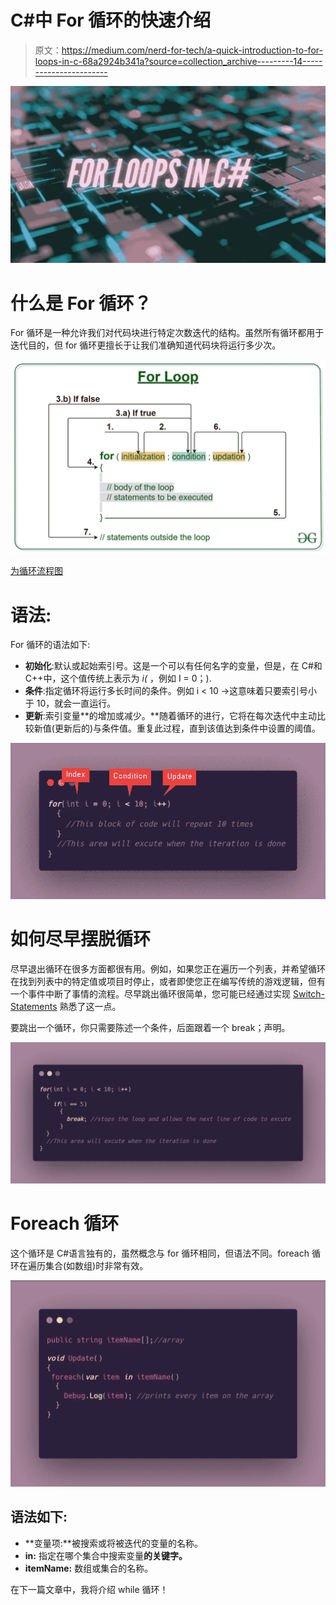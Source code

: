 # C#中 For 循环的快速介绍

> 原文：<https://medium.com/nerd-for-tech/a-quick-introduction-to-for-loops-in-c-68a2924b341a?source=collection_archive---------14----------------------->

![](img/3c41ab73e913bc2a0eced45edf702791.png)

# 什么是 For 循环？

For 循环是一种允许我们对代码块进行特定次数迭代的结构。虽然所有循环都用于迭代目的，但 for 循环更擅长于让我们准确知道代码块将运行多少次。

![](img/ac4050638d4583e8b7baf215e203d4be.png)

[为循环流程图](https://www.geeksforgeeks.org/java-for-loop-with-examples/)

# 语法:

For 循环的语法如下:

*   **初始化**:默认或起始索引号。这是一个可以有任何名字的变量，但是，在 C#和 C++中，这个值传统上表示为 *i(* ，例如 I = 0；).
*   **条件**:指定循环将运行多长时间的条件。例如 i < 10 →这意味着只要索引号小于 10，就会一直运行。
*   **更新**:索引变量**的增加或减少。**随着循环的进行，它将在每次迭代中主动比较新值(更新后的)与条件值。重复此过程，直到该值达到条件中设置的阈值。

![](img/2afcb18870eef8582b2055f19e5be193.png)

# 如何尽早摆脱循环

尽早退出循环在很多方面都很有用。例如，如果您正在遍历一个列表，并希望循环在找到列表中的特定值或项目时停止，或者即使您正在编写传统的游戏逻辑，但有一个事件中断了事情的流程。尽早跳出循环很简单，您可能已经通过实现 [Switch-Statements](https://levelup.gitconnected.com/switch-statements-to-the-rescue-277cb924c312?source=your_stories_page-------------------------------------) 熟悉了这一点。

要跳出一个循环，你只需要陈述一个条件，后面跟着一个 break；声明。

![](img/ede28a9bc69508f41883702008fb6c1a.png)

# Foreach 循环

这个循环是 C#语言独有的，虽然概念与 for 循环相同，但语法不同。foreach 循环在遍历集合(如数组)时非常有效。

![](img/8285249a0404362fe965aa9829945c88.png)

## 语法如下:

*   **变量项:**被搜索或将被迭代的变量的名称。
*   **in:** 指定在哪个集合中搜索变量**的关键字。**
*   **itemName:** 数组或集合的名称。

在下一篇文章中，我将介绍 while 循环！